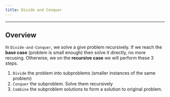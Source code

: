 ```yaml
---
title: Divide and Conquer
---
```

---

## Overview

In `Divide-and-Conquer`, we solve a give problem recursively. If we reach the **base case** (problem is small enough) then solve it directly, no more recusing. Otherwise, we on the **recursive case** we will perform these 3 steps.

1. `Divide` the problem into subproblems (smaller instances of the same problem)
2. `Conquer` the subproblem. Solve them recursively
3. `Combine` the subproblem solutions to form a solution to original problem.


